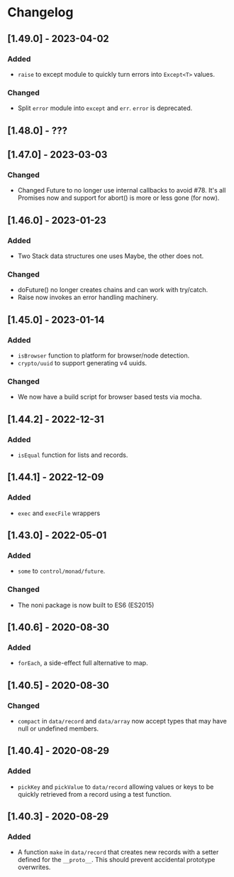 # Changelog

## [1.49.0] - 2023-04-02

### Added
 - `raise` to except module to quickly turn errors into `Except<T>` values.

### Changed
 - Split `error` module into `except` and `err`. `error` is deprecated.

## [1.48.0] - ???

## [1.47.0] - 2023-03-03

### Changed
 - Changed Future to no longer use internal callbacks to avoid #78. It's all
   Promises now and support for abort() is more or less gone (for now).
  
## [1.46.0] - 2023-01-23

### Added
- Two Stack data structures one uses Maybe, the other does not.

### Changed
- doFuture() no longer creates chains and can work with try/catch.
- Raise now invokes an error handling machinery.

## [1.45.0] - 2023-01-14

### Added
- `isBrowser`   function to platform for browser/node detection.
- `crypto/uuid` to support generating v4 uuids.

### Changed
- We now have a build script for browser based tests via mocha.

## [1.44.2] - 2022-12-31

### Added
- `isEqual` function for lists and records.

## [1.44.1] - 2022-12-09

### Added
- `exec` and `execFile` wrappers

## [1.43.0] - 2022-05-01

### Added
- `some` to `control/monad/future`.

### Changed
- The noni package is now built to ES6 (ES2015)

## [1.40.6] - 2020-08-30

### Added

- `forEach`, a side-effect full alternative to map.

## [1.40.5] - 2020-08-30

### Changed
- `compact` in `data/record` and `data/array` now accept types that may have
null or undefined members.

## [1.40.4] - 2020-08-29

### Added

- `pickKey` and `pickValue` to `data/record` allowing values or keys to be
quickly retrieved from a record using a test function.

## [1.40.3] - 2020-08-29

### Added 

- A function `make` in `data/record` that creates new records with a setter
defined for the `__proto__`. This should prevent accidental prototype 
overwrites.
